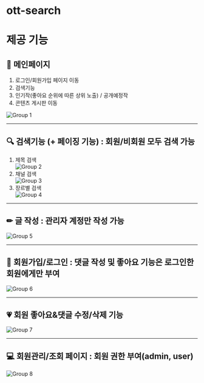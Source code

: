 # ott-search
  
# 제공 기능


  
## :page_with_curl: 메인페이지
1. 로그인/회원가입 페이지 이동
2. 검색기능
3. 인기작(좋아요 순위에 따른 상위 노출) / 공개예정작
4. 콘텐츠 게시판 이동
   
![Group 1](https://github.com/suover/ott-search/assets/159120751/efcaa5af-1aef-4f5a-bba6-4bf530ae3057)

  

  
---
## :mag: 검색기능 (+ 페이징 기능) : 회원/비회원 모두 검색 가능  
1. 제목 검색  
![Group 2](https://github.com/suover/ott-search/assets/159120751/e5897742-b65a-4334-ace6-1cfc7457294e)
2. 채널 검색  
![Group 3](https://github.com/suover/ott-search/assets/159120751/186e781f-e8e4-425f-a84f-83da84c7e135)
3. 장르별 검색  
![Group 4](https://github.com/suover/ott-search/assets/159120751/ce23b2d2-2dd8-45f2-9ca4-717f5a33791e)



  
---

  
## ✏ 글 작성 : 관리자 계정만 작성 가능  
  
![Group 5](https://github.com/suover/ott-search/assets/159120751/b288ca09-4758-48b2-9410-63f00cefa73b)



  
---
## :raising_hand: 회원가입/로그인 : 댓글 작성 및 좋아요 기능은 로그인한 회원에게만 부여
  
![Group 6](https://github.com/suover/ott-search/assets/159120751/103c699d-7ea2-401a-9aa7-4005805bc594)

  
---

  
## :heartpulse: 회원 좋아요&댓글 수정/삭제 기능

![Group 7](https://github.com/suover/ott-search/assets/159120751/06df6b6f-f54d-4355-b126-b66e57447842)

  
---

  
## :computer: 회원관리/조회 페이지 : 회원 권한 부여(admin, user)
  
![Group 8](https://github.com/suover/ott-search/assets/159120751/4c7a99c7-de2d-4c31-a9fb-b5f1f6982290)
